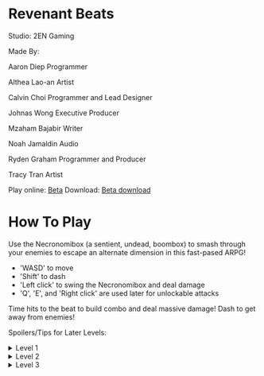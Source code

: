 # Revenant Beats
Studio: 2EN Gaming



Made By:

Aaron Diep       Programmer

Althea Lao-an    Artist

Calvin Choi      Programmer and Lead Designer

Johnas Wong      Executive Producer

Mzaham Bajabir   Writer

Noah Jamaldin    Audio

Ryden Graham     Programmer and Producer

Tracy Tran       Artist



Play online: [Beta](/Beta/index.html)
Download: [Beta download](Beta.zip)

# How To Play
Use the Necronomibox (a sentient, undead, boombox) to smash through your enemies to escape an alternate dimension in this fast-pased ARPG!

- 'WASD' to move
- 'Shift' to dash
- 'Left click' to swing the Necronomibox and deal damage
- 'Q', 'E', and 'Right click' are used later for unlockable attacks 

Time hits to the beat to build combo and deal massive damage!
Dash to get away from enemies!

Spoilers/Tips for Later Levels:
<details>
  <summary>Level 1</summary>
  
  The Fairy Queen has two attacks: one where she lays mines of light and a melee attack.
  
  - The mines only deal damage when they explode, so keep strafing to avoid them!
  - The melee attack is hard to dodge and will chip you down. Maintain combo to outDamage the boss!
  
</details>

<details>
  <summary>Level 2</summary>
  
  The cassette can be fired with 'Right click'. Use it to build combo or safely deal damage. Note that the cassette's overall dps is lower than the melee attack.
  
  The Crystal Tiger has two attacks: summoning crystal pillars, and a shard attack.
  
  * The shard will always burst a set distance from the tiger. Observe this distance to avoid taking damage from the fragments.
  * The boss is committed after they summon the first pillar. After dodging, dash in for a melee attack to deal heavy damage.
  
</details>

<details>
  <summary>Level 3</summary>
  
  The Shockwave attack does MASSIVE AOE damage if you have a combo. Use it to take out groups of enemies quickly.
  Build combo with the cassette, then unleash!
  
  The super attack has a large area of effect but still needs to be aimed. Don't waste it.
  
  The dragon has a lot of hp, so you can't kill it directly. You need to build up your super attack to damage it.
  Three super attacks will finish it.
     
  * Kill the dwarves to collect their soul energy while dodging the boss, then use the super to strike back!
  * You can collateral more dwarves with the blast to get some free souls/heart drops
  * Try and avoid picking up hearts if you are at full hp to save them for later
  * The shockwave is especially good at killing dwarves (use the dragon's large hitbox to build combo first with the cassette)
  * You can build up a super attack using the lizards before starting the fight
  
  The Dragon has 3 attacks: Flame breath, a dash attack, and a stomp.
  
  * The flame breath can be dodged by strafing since it has a long charge time
  * The dash is hard to dodge. Keep killing dwarves to get heart drops and recover the damage
  * Avoid getting close to the dragon, since the stomp has a short range. It does the most damage of all the attacks
  
</details>
